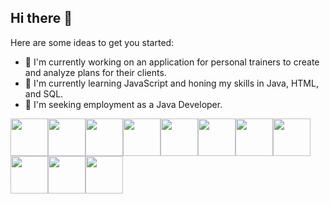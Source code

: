 ## Hi there 👋


Here are some ideas to get you started:

- 🔭 I'm currently working on an application for personal trainers to create and analyze plans for their clients.
- 🌱 I'm currently learning JavaScript and honing my skills in Java, HTML, and SQL.
- 👯 I'm seeking employment as a Java Developer.


<img width="60px" src="https://user-images.githubusercontent.com/25181517/117201156-9a724800-adec-11eb-9a9d-3cd0f67da4bc.png"><img width="60px" src="https://user-images.githubusercontent.com/25181517/117201470-f6d56780-adec-11eb-8f7c-e70e376cfd07.png"><img width="60px" src="https://user-images.githubusercontent.com/25181517/192158954-f88b5814-d510-4564-b285-dff7d6400dad.png"><img width="60px" src="https://user-images.githubusercontent.com/25181517/183898674-75a4a1b1-f960-4ea9-abcb-637170a00a75.png"><img width="60px" src="https://user-images.githubusercontent.com/25181517/183898054-b3d693d4-dafb-4808-a509-bab54cf5de34.png"><img width="60px" src="https://user-images.githubusercontent.com/25181517/117207242-07d5a700-adf4-11eb-975e-be04e62b984b.png"><img width="60px" src="https://user-images.githubusercontent.com/25181517/190229463-87fa862f-ccf0-48da-8023-940d287df610.png"><img width="60px" src="https://user-images.githubusercontent.com/25181517/117208740-bfb78400-adf5-11eb-97bb-09072b6bedfc.png"><img width="60px" src="https://user-images.githubusercontent.com/25181517/117207330-263ba280-adf4-11eb-9b97-0ac5b40bc3be.png"><img width="60px" src="https://user-images.githubusercontent.com/25181517/192109061-e138ca71-337c-4019-8d42-4792fdaa7128.png"><img width="60px" src="https://user-images.githubusercontent.com/25181517/192108890-200809d1-439c-4e23-90d3-b090cf9a4eea.png">
